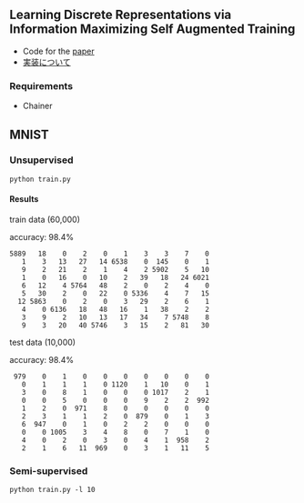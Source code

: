 ## Learning Discrete Representations via Information Maximizing Self Augmented Training

- Code for the [paper](https://arxiv.org/abs/1702.08720)
- [実装について](http://musyoku.github.io/2017/03/11/Learning-Discrete-Representations-via-Information-Maximizing-Self-Augmented-Training/)

### Requirements

- Chainer

## MNIST

### Unsupervised

```
python train.py
```

#### Results

train data (60,000)

accuracy: 98.4%

```
5889   18    0    2    0    1    3    3    7    0
   1    3   13   27   14 6538    0  145    0    1
   9    2   21    2    1    4    2 5902    5   10
   1    0   16    0   10    2   39   18   24 6021
   6   12    4 5764   48    2    0    2    4    0
   5   30    2    0   22    0 5336    4    7   15
  12 5863    0    2    0    3   29    2    6    1
   4    0 6136   18   48   16    1   38    2    2
   3    9    2   10   13   17   34    7 5748    8
   9    3   20   40 5746    3   15    2   81   30
```

test data (10,000)

accuracy: 98.4%

```
 979    0    1    0    0    0    0    0    0    0
   0    1    1    1    0 1120    1   10    0    1
   3    0    8    1    0    0    0 1017    2    1
   0    0    5    0    0    0    9    2    2  992
   1    2    0  971    8    0    0    0    0    0
   2    3    1    1    2    0  879    0    1    3
   6  947    0    1    0    2    2    0    0    0
   0    0 1005    3    4    8    0    7    1    0
   4    0    2    0    3    0    4    1  958    2
   2    1    6   11  969    0    3    1   11    5

```

### Semi-supervised

```
python train.py -l 10
```